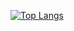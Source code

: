 [![Top Langs](https://github-readme-stats.vercel.app/api/top-langs/?username=zctbjy&layout=compact)](https://github.com/anuraghazra/github-readme-stats)
